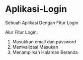 # Aplikasi-Login
Sebuah Aplikasi Dengan Fitur Login

Alur Fitur Login:
1. Masukkan email dan password
2. Memvalidasi Masukan
3. Menampilkan Halaman Beranda
